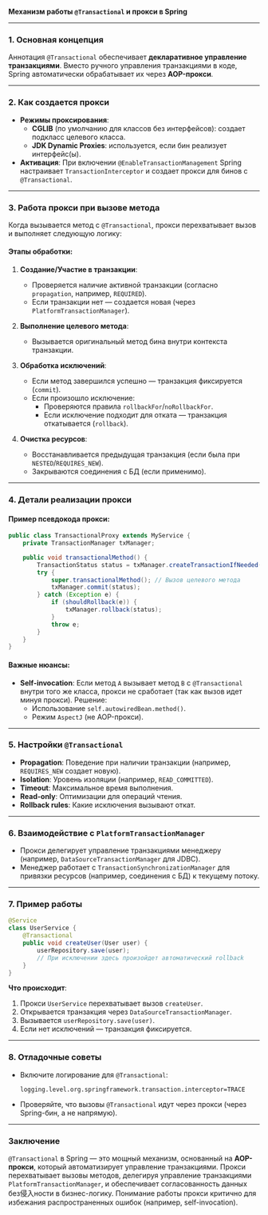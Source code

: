 **Механизм работы `@Transactional` и прокси в Spring**

---

### **1. Основная концепция**
Аннотация `@Transactional` обеспечивает **декларативное управление транзакциями**. Вместо ручного управления транзакциями в коде, Spring автоматически обрабатывает их через **AOP-прокси**.

---

### **2. Как создается прокси**
- **Режимы проксирования**:
    - **CGLIB** (по умолчанию для классов без интерфейсов): создает подкласс целевого класса.
    - **JDK Dynamic Proxies**: используется, если бин реализует интерфейс(ы).
- **Активация**: При включении `@EnableTransactionManagement` Spring настраивает `TransactionInterceptor` и создает прокси для бинов с `@Transactional`.

---

### **3. Работа прокси при вызове метода**
Когда вызывается метод с `@Transactional`, прокси перехватывает вызов и выполняет следующую логику:

#### **Этапы обработки**:
1. **Создание/Участие в транзакции**:
    - Проверяется наличие активной транзакции (согласно `propagation`, например, `REQUIRED`).
    - Если транзакции нет — создается новая (через `PlatformTransactionManager`).

2. **Выполнение целевого метода**:
    - Вызывается оригинальный метод бина внутри контекста транзакции.

3. **Обработка исключений**:
    - Если метод завершился успешно — транзакция фиксируется (`commit`).
    - Если произошло исключение:
        - Проверяются правила `rollbackFor`/`noRollbackFor`.
        - Если исключение подходит для отката — транзакция откатывается (`rollback`).

4. **Очистка ресурсов**:
    - Восстанавливается предыдущая транзакция (если была при `NESTED`/`REQUIRES_NEW`).
    - Закрываются соединения с БД (если применимо).

---

### **4. Детали реализации прокси**
#### **Пример псевдокода прокси**:
```java
public class TransactionalProxy extends MyService {
    private TransactionManager txManager;

    public void transactionalMethod() {
        TransactionStatus status = txManager.createTransactionIfNeeded();
        try {
            super.transactionalMethod(); // Вызов целевого метода
            txManager.commit(status);
        } catch (Exception e) {
            if (shouldRollback(e)) {
                txManager.rollback(status);
            }
            throw e;
        }
    }
}
```

#### **Важные нюансы**:
- **Self-invocation**: Если метод `A` вызывает метод `B` с `@Transactional` внутри того же класса, прокси не сработает (так как вызов идет минуя прокси). Решение:
    - Использование `self.autowiredBean.method()`.
    - Режим `AspectJ` (не AOP-прокси).

---

### **5. Настройки `@Transactional`**
- **Propagation**: Поведение при наличии транзакции (например, `REQUIRES_NEW` создает новую).
- **Isolation**: Уровень изоляции (например, `READ_COMMITTED`).
- **Timeout**: Максимальное время выполнения.
- **Read-only**: Оптимизации для операций чтения.
- **Rollback rules**: Какие исключения вызывают откат.

---

### **6. Взаимодействие с `PlatformTransactionManager`**
- Прокси делегирует управление транзакциями менеджеру (например, `DataSourceTransactionManager` для JDBC).
- Менеджер работает с `TransactionSynchronizationManager` для привязки ресурсов (например, соединения с БД) к текущему потоку.

---

### **7. Пример работы**
```java
@Service
class UserService {
    @Transactional
    public void createUser(User user) {
        userRepository.save(user);
        // При исключении здесь произойдет автоматический rollback
    }
}
```

**Что происходит**:
1. Прокси `UserService` перехватывает вызов `createUser`.
2. Открывается транзакция через `DataSourceTransactionManager`.
3. Вызывается `userRepository.save(user)`.
4. Если нет исключений — транзакция фиксируется.

---

### **8. Отладочные советы**
- Включите логирование для `@Transactional`:
  ```properties
  logging.level.org.springframework.transaction.interceptor=TRACE
  ```
- Проверяйте, что вызовы `@Transactional` идут через прокси (через Spring-бин, а не напрямую).

---

### **Заключение**
`@Transactional` в Spring — это мощный механизм, основанный на **AOP-прокси**, который автоматизирует управление транзакциями. Прокси перехватывает вызовы методов, делегируя управление транзакциями `PlatformTransactionManager`, и обеспечивает согласованность данных без侵入ности в бизнес-логику. Понимание работы прокси критично для избежания распространенных ошибок (например, self-invocation).
